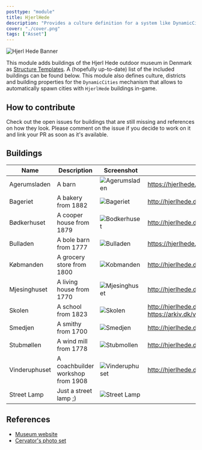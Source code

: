 ```yaml
---
posttype: "module" 
title: HjerlHede
description: "Provides a culture definition for a system like DynamicCities with buildings from the Hjerl Hede outdoor museum in Denmark"
cover: "./cover.png"
tags: ["Asset"]
---
```

![Hjerl Hede Banner](img/HjerlHede_gooey.png)

This module adds buildings of the Hjerl Hede outdoor museum in Denmark as [Structure Templates](https://github.com/Terasology/StructureTemplates).
A (hopefully up-to-date) list of the included buildings can be found below.
This module also defines culture, districts and building properties for the `DynamicCities` mechanism that allows to automatically spawn cities with `HjerlHede` buildings in-game.

## How to contribute

Check out the open issues for buildings that are still missing and references on how they look.
Please comment on the issue if you decide to work on it and link your PR as soon as it's available.

## Buildings

| Name | Description | Screenshot | Reference |
| ---- | ----------- | ---------- | --------- |
| Agerumsladen | A barn | ![Agerumsladen](img/HjerlHede_Agerumsladen_Barn.png) | https://hjerlhede.dk/da/content/agerumsladen |
| Bageriet | A bakery from 1882 | ![Bageriet](img/HjerlHede_Bageriet_Bakery.png) | http://hjerlhede.dk/da/content/bageriet |
| Bødkerhuset | A cooper house from 1879 | ![Bodkerhuset](img/HjerlHede_Bodkerhuset_Cooper-House.png) | http://hjerlhede.dk/da/content/b-dkerhuset |
| Bulladen | A bole barn from 1777  | ![Bulladen](img/HjerlHede_Bulladen_Bole-Barn.png) | https://hjerlhede.dk/da/content/bulladen |
| Købmanden | A grocery store from 1800 | ![Kobmanden](img/HjerlHede_Kobmanden_Grocery-Store.png) | http://hjerlhede.dk/da/content/k-bmanden |
| Mjesinghuset | A living house from 1770 | ![Mjesinghuset](img/HjerlHede_Mjesinghuset_Living-House.png) | http://hjerlhede.dk/da/content/mjesinghuset |
| Skolen | A school from 1823  | ![Skolen](img/HjerlHede_Skolen_School.png) | http://hjerlhede.dk/da/content/skolen, https://arkiv.dk/vis/3665245 |
| Smedjen | A smithy from 1700 | ![Smedjen](img/HjerlHede_Smedjen_Smithy.png) | http://hjerlhede.dk/da/content/smedjen |
| Stubmøllen | A wind mill from 1778 | ![Stubmollen](img/HjerlHede_Stubmollen_Wind-Mill.png) | http://hjerlhede.dk/da/content/stubm-llen |
| Vinderuphuset | A coachbuilder workshop from 1908 | ![Vinderuphuset](img/HjerlHede_Vinderuphuset_Coachbuilder-Workshop.png) | http://hjerlhede.dk/da/content/vinderuphuset |
| Street Lamp | Just a street lamp ;) | ![Street Lamp](img/HjerlHede_Street-Lamp.png) |  |

## References

* [Museum website](http://hjerlhede.dk)
* [Cervator's photo set](https://photos.app.goo.gl/BPAgJqN2B4GRy80B2)
